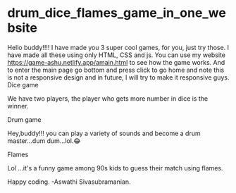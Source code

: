 # drum_dice_flames_game_in_one_website
Hello buddy!!!! I have made you 3 super cool games, for you, just try those.
I have made all these using only HTML, CSS and js. You can use my website https://game-ashu.netlify.app/amain.html to see how the game works. And to enter the main page go bottom and press click to go home and note this is not a responsive design and in future, I will try to make it responsive guys.
Dice game

We have two players, the player who gets
more number in dice is the winner.

Drum game

Hey,buddy!!! you can play a
variety of sounds and become a drum master...dum dum...lol.😂

Flames

Lol ...it's a funny game among 90s kids to
guess their match using flames.

Happy coding.
-Aswathi Sivasubramanian.
